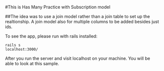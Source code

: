 #This is Has Many Practice with Subscription model

##The idea was to use a join model rather than a join table to set up the realtionship. A join model also for multiple columns to be added besides just ids. 

To see the app, please run with rails installed:

    rails s
    localhost:3000/
  
After you run the server and visit localhost on your machine. You will be able to look at this sample.

